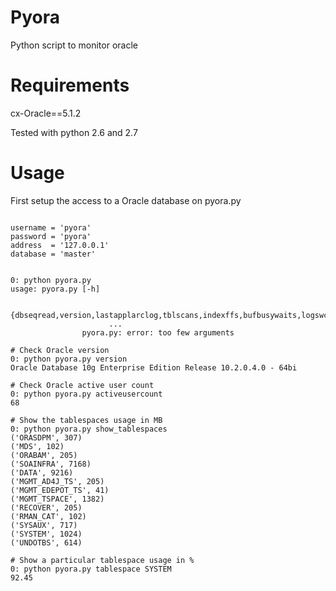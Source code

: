 Pyora
=====

Python script to monitor oracle

Requirements
=====
cx-Oracle==5.1.2

Tested with python 2.6 and 2.7

Usage
=====
First setup the access to a Oracle database on pyora.py

<pre><code>
username = 'pyora'
password = 'pyora'
address  = '127.0.0.1'
database = 'master'
</pre></code>

<pre><code>
0: python pyora.py 
usage: pyora.py [-h]
                
                 {dbseqread,version,lastapplarclog,tblscans,indexffs,bufbusywaits,logswcompletion,netresv,redowrites,logonscurrent,netroundtrips,directread,directwrite,rollbacks,logfilesync,lastarclog,dbfilesize,dbsnglwrite,dsksortratio,netsent,commits,uptime,enqueue,hparsratio,tablespace,check_active,rcachehit,activeusercount,logprllwrite,dbscattread,deadlocks,tblrowsscans,latchfree,dbprllwrite,show_tablespaces,dbsize,freebufwaits}
                      ...
                pyora.py: error: too few arguments

# Check Oracle version
0: python pyora.py version
Oracle Database 10g Enterprise Edition Release 10.2.0.4.0 - 64bi

# Check Oracle active user count
0: python pyora.py activeusercount
68

# Show the tablespaces usage in MB
0: python pyora.py show_tablespaces
('ORASDPM', 307)
('MDS', 102)
('ORABAM', 205)
('SOAINFRA', 7168)
('DATA', 9216)
('MGMT_AD4J_TS', 205)
('MGMT_EDEPOT_TS', 41)
('MGMT_TSPACE', 1382)
('RECOVER', 205)
('RMAN_CAT', 102)
('SYSAUX', 717)
('SYSTEM', 1024)
('UNDOTBS', 614)

# Show a particular tablespace usage in %
0: python pyora.py tablespace SYSTEM
92.45

</code></pre>